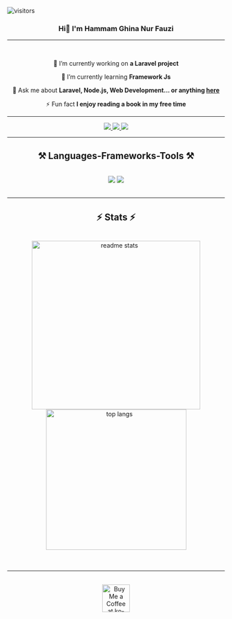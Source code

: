 ![visitors](https://visitor-badge.laobi.icu/badge?page_id=Hammam-GNF.Hammam-GNF)
<!-- 
<h1 align="center">
    <img src="https://readme-typing-svg.herokuapp.com/?font=Righteous&size=35&center=true&vCenter=true&width=500&height=70&duration=4000&lines=Hi+There!+👋;+I'm+Hammam+Ghina+Nur+Fauzi!;" />
</h1> -->

<h3 align="center">Hi👋 I'm Hammam Ghina Nur Fauzi</h3>
 <hr/>

<br/>

<div align="center">
 
 🔭 I’m currently working on **a Laravel project**
 
 🌱 I’m currently learning **Framework Js**

💬 Ask me about **Laravel, Node.js, Web Development... or anything [here](https://github.com/Hammam-GNF/Hammam-GNF/issues)**

⚡ Fun fact **I enjoy reading a book in my free time**

</div>
 <hr/>

<div align="center"> 
  <a href="mailto:hammamgonjil@gmail.com">
    <img src="https://img.shields.io/badge/Gmail-333333?style=for-the-badge&logo=gmail&logoColor=red" />
  </a>
  <a href="https://linkedin.com/in/hammamghinanurfauzi" target="_blank">
    <img src="https://img.shields.io/badge/LinkedIn-0077B5?style=for-the-badge&logo=linkedin&logoColor=white" target="_blank" />
  </a>
  <a href="https://Hammam-GNF.github.io" target="_blank">
     <img src="https://img.shields.io/badge/Portfolio-FF5722?style=for-the-badge&logo=todoist&logoColor=white" target="_blank" />
  </a>
</div>

<hr/>
 
<h2 align="center">⚒️ Languages-Frameworks-Tools ⚒️</h2>
<br/>
<div align="center">
    <img src="https://skillicons.dev/icons?i=laravel,php,html,css,tailwind,bootstrap,js,git,github,vscode,mysql,python" />
    <img src="https://skillicons.dev/icons?i=nodejs,react,figma" /><br>
</div>

<br/>

<hr/>

<h2 align="center">⚡ Stats ⚡</h2>
<br>
<div align=center>
  <img width=390 src="https://github-readme-stats.vercel.app/api?username=Hammam-GNF&count_private=true&show_icons=true&theme=react&rank_icon=github&border_radius=10" alt="readme stats" />

  <br/>

  <img width=325 align="center" src="https://github-readme-stats.vercel.app/api/top-langs/?username=Hammam-GNF&hide=HTML&langs_count=8&layout=compact&theme=react&border_radius=10&size_weight=0.5&count_weight=0.5&exclude_repo=github-readme-stats" alt="top langs" />
</div>
<br/>

<br/>

<hr/>

<br/>

<div align="center">
<a href='https://ko-fi.com/hammamgnf' target='_blank'><img height='64' style='border:0px;height:64px;' src='https://storage.ko-fi.com/cdn/kofi1.png?v=3' border='0' alt='Buy Me a Coffee at ko-fi.com' /></a>
</div>

<br/>
